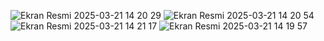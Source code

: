 ![Ekran Resmi 2025-03-21 14 20 29](https://github.com/user-attachments/assets/843faf35-a1cb-4da2-a474-99787c94b237)
![Ekran Resmi 2025-03-21 14 20 54](https://github.com/user-attachments/assets/b44bc1bc-7285-4c65-8eb7-5f6b7ed8e907)
![Ekran Resmi 2025-03-21 14 21 17](https://github.com/user-attachments/assets/96d8fcdc-9303-4a20-bd06-bd31763c56f8)
![Ekran Resmi 2025-03-21 14 19 57](https://github.com/user-attachments/assets/38a4e5c6-ad59-4b88-be7f-6a4c4c0ff759)

